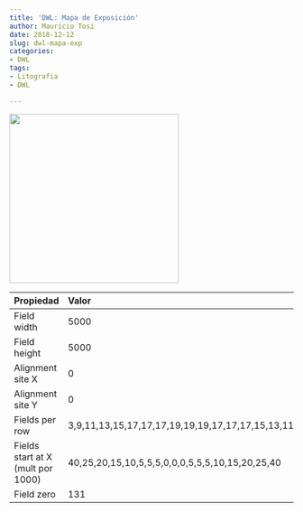 ```yaml
---
title: 'DWL: Mapa de Exposición'
author: Mauricio Tosi
date: 2018-12-12
slug: dwl-mapa-exp
categories:
- DWL
tags:
- Litografia
- DWL

---
```

<img src="/PIClab/images/recetas/mapexp.png" width="300"/>

| Propiedad | Valor |
| :--- | :--- |
| Field width | 5000 |
| Field height | 5000 |
| Alignment site X | 0 |
| Alignment site Y | 0 |
| Fields per row | 3,9,11,13,15,17,17,17,19,19,19,17,17,17,15,13,11,9,3 |
| Fields start at X (mult por 1000) | 40,25,20,15,10,5,5,5,0,0,0,5,5,5,10,15,20,25,40 |
| Field zero | 131 |
